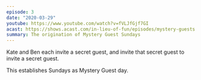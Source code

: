 ```yaml
---
episode: 3
date: "2020-03-29"
youtube: https://www.youtube.com/watch?v=fVLJfGjf7GI
acast: https://shows.acast.com/in-lieu-of-fun/episodes/mystery-guests
summary: The origination of Mystery Guest Sundays
---
```

Kate and Ben each invite a secret guest, and invite that secret guest to invite a secret guest.

This establishes Sundays as Mystery Guest day.
